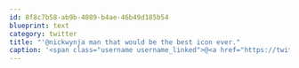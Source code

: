 ```yaml
---
id: 8f8c7b58-ab9b-4089-b4ae-46b49d185b54
blueprint: text
category: twitter
title: "'@nickwynja man that would be the best icon ever."
caption: '<span class="username username_linked">@<a href="https://twitter.com/nickwynja" title="Nick Wynja">nickwynja</a></span> man that would be the best icon ever.'
---
```


